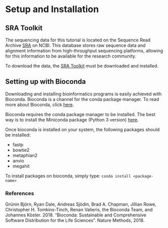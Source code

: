 # Setup and Installation

## SRA Toolkit

The sequencing data for this tutorial is located on the Sequence Read Archive [SRA](https://www.ncbi.nlm.nih.gov/sra) on NCBI. This database stores raw sequence data and alignment information from high-throughput sequencing platforms, allowing for this information to be available for the research community. 

To download the data, the [SRA Toolkit](https://www.ncbi.nlm.nih.gov/sra/docs/toolkitsoft/) must be downloaded and installed.

## Setting up with Bioconda

Downloading and installing bioinformatics programs is easily achieved with Bioconda. Bioconda is a channel for the conda package manager. To read more about Bioconda, click [here](https://bioconda.github.io).

Bioconda requires the conda package manager to be installed.  The best way is to install the Miniconda package (Python 3 version) [here](https://conda.io/miniconda.html).

Once bioconda is installed on your system, the following packages should be installed:
* fastp
* bowtie2
* metaphlan2
* anvio
* megahit

To install packages on bioconda, simply type:
`conda install <package-name>`

### References

Grünin Björn, Ryan Dale, Andreas Sjödin, Brad A. Chapman, Jillian Rowe, Christopher H. Tomkins-Tinch, Renan Valieris, the Bioconda Team, and Johannes Köster. 2018. “Bioconda: Sustainable and Comprehensive Software Distribution for the Life Sciences”. Nature Methods, 2018.

